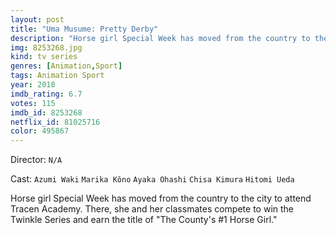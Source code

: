 ```yaml
---
layout: post
title: "Uma Musume: Pretty Derby"
description: "Horse girl Special Week has moved from the country to the city to attend Tracen Academy. There, she and her classmates compete to win the Twinkle Series and earn the title of The County's #1 Horse Girl..."
img: 8253268.jpg
kind: tv series
genres: [Animation,Sport]
tags: Animation Sport 
year: 2018
imdb_rating: 6.7
votes: 115
imdb_id: 8253268
netflix_id: 81025716
color: 495867
---
```

Director: `N/A`  

Cast: `Azumi Waki` `Marika Kôno` `Ayaka Ohashi` `Chisa Kimura` `Hitomi Ueda` 

Horse girl Special Week has moved from the country to the city to attend Tracen Academy. There, she and her classmates compete to win the Twinkle Series and earn the title of "The County's #1 Horse Girl."
